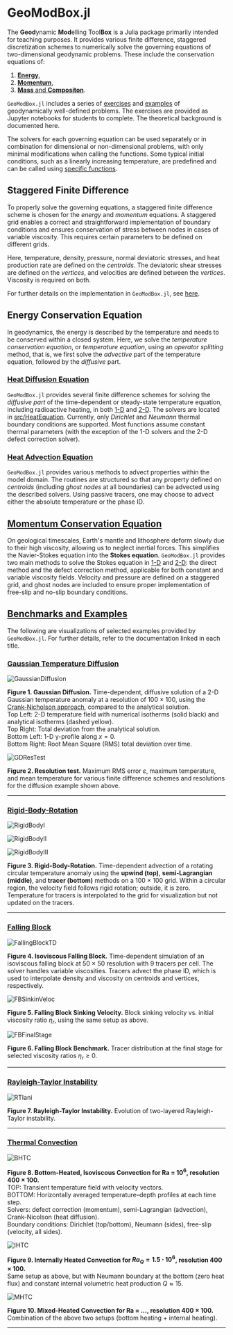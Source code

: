 # GeoModBox.jl

The **Geod**ynamic **Mod**elling Tool**Box** is a Julia package primarily intended for teaching purposes. It provides various finite difference, staggered discretization schemes to numerically solve the governing equations of two-dimensional geodynamic problems. These include the conservation equations of:

1) [**Energy**](./man/DiffMain.md), 
2) [**Momentum**](./man/MomentumMain.md), 
3) [**Mass** and **Compositon**](./man/AdvectMain.md). 

`GeoModBox.jl` includes a series of [exercises](https://github.com/GeoSci-FFM/GeoModBox.jl/blob/main/exercises/) and [examples](./man/Examples.md) of geodynamically well-defined problems. The exercises are provided as Jupyter notebooks for students to complete. The theoretical background is documented here.

The solvers for each governing equation can be used separately or in combination for dimensional or non-dimensional problems, with only minimal modifications when calling the functions. Some typical initial conditions, such as a linearly increasing temperature, are predefined and can be called using [specific functions](./man/Ini.md).

## Staggered Finite Difference

To properly solve the governing equations, a staggered finite difference scheme is chosen for the *energy* and *momentum* equations. A staggered grid enables a correct and straightforward implementation of boundary conditions and ensures conservation of stress between nodes in cases of variable viscosity. This requires certain parameters to be defined on different grids.

Here, temperature, density, pressure, normal deviatoric stresses, and heat production rate are defined on the *centroids*. The deviatoric shear stresses are defined on the *vertices*, and velocities are defined between the *vertices*. Viscosity is required on both.

For further details on the implementation in `GeoModBox.jl`, see [here](./man/GESolution.md).

## Energy Conservation Equation

In geodynamics, the energy is described by the temperature and needs to be conserved within a closed system. Here, we solve the *temperature conservation equation*, or *temperature equation*, using an *operator splitting* method, that is, we first solve the *advective* part of the temperature equation, followed by the *diffusive* part. 

### [Heat Diffusion Equation](./man/DiffMain.md)

`GeoModBox.jl` provides several finite difference schemes for solving the *diffusive part* of the time-dependent or steady-state temperature equation, including radioactive heating, in both [1-D](./man/DiffOneD.md) and [2-D](./man/DiffTwoD.md). The solvers are located in [src/HeatEquation](https://github.com/GeoSci-FFM/GeoModBox.jl/blob/main/src/HeatEquation/). Currently, only *Dirichlet* and *Neumann* thermal boundary conditions are supported. Most functions assume constant thermal parameters (with the exception of the 1-D solvers and the 2-D defect correction solver).

### [Heat Advection Equation](./man/AdvectMain.md)

```GeoModBox.jl``` provides various methods to advect properties within the model domain. The routines are structured so that any property defined on *centroids* (including *ghost nodes* at all boundaries) can be advected using the described solvers. Using passive tracers, one may choose to advect either the absolute temperature or the phase ID.

## [Momentum Conservation Equation](./man/MomentumMain.md)

On geological timescales, Earth's mantle and lithosphere deform slowly due to their high viscosity, allowing us to neglect inertial forces. This simplifies the Navier-Stokes equation into the **Stokes equation**. `GeoModBox.jl` provides two main methods to solve the Stokes equation in [1-D](./man/MomentumOneD.md) and [2-D](./man/MomentumTwoD.md): the direct method and the defect correction method, applicable for both constant and variable viscosity fields. Velocity and pressure are defined on a staggered grid, and ghost nodes are included to ensure proper implementation of free-slip and no-slip boundary conditions. 

## [Benchmarks and Examples](./man/Examples.md)

The following are visualizations of selected examples provided by `GeoModBox.jl`. For further details, refer to the documentation linked in each title.

### [Gaussian Temperature Diffusion](./man/examples/GaussianDiffusion2D.md)

![GaussianDiffusion](https://github.com/GeoSci-FFM/GeoModBox.jl/blob/main/examples/DiffusionEquation/2D/Results/Gaussian_Diffusion_CNA_nx_100_ny_100.gif)

**Figure 1. Gaussian Diffusion.** Time-dependent, diffusive solution of a 2-D Gaussian temperature anomaly at a resolution of 100 × 100, using the [Crank-Nicholson approach](https://github.com/GeoSci-FFM/GeoModBox.jl/blob/main/src/HeatEquation/2Dsolvers.jl), compared to the analytical solution.  
Top Left: 2-D temperature field with numerical isotherms (solid black) and analytical isotherms (dashed yellow).  
Top Right: Total deviation from the analytical solution.  
Bottom Left: 1-D y-profile along $x = 0$.  
Bottom Right: Root Mean Square (RMS) total deviation over time.

![GDResTest](./assets/Gaussian_ResTest.png)

**Figure 2. Resolution test.** Maximum RMS error $\varepsilon$, maximum temperature, and mean temperature for various finite difference schemes and resolutions for the diffusion example shown above.

---

### [Rigid-Body-Rotation](./man/examples/Advection2D.md)

![RigidBodyI](./assets/2D_advection_circle_RigidBody_upwind_100_100_nth_1.gif)

![RigidBodyII](./assets/2D_advection_circle_RigidBody_semilag_100_100_nth_1.gif)

![RigidBodyIII](./assets/2D_advection_circle_RigidBody_tracers_100_100_nth_1.gif)

**Figure 3. Rigid-Body-Rotation.** Time-dependent advection of a rotating circular temperature anomaly using the **upwind (top)**, **semi-Lagrangian (middle)**, and **tracer (bottom)** methods on a 100 × 100 grid. Within a circular region, the velocity field follows rigid rotation; outside, it is zero. Temperature for tracers is interpolated to the grid for visualization but not updated on the tracers.

---

### [Falling Block](./man/examples/FallingBlockBenchmark.md)

![FallingBlockTD](./assets/Falling_block_ηr_0.0_tracers.gif)

**Figure 4. Isoviscous Falling Block.** Time-dependent simulation of an isoviscous falling block at 50 × 50 resolution with 9 tracers per cell. The solver handles variable viscosities. Tracers advect the phase ID, which is used to interpolate density and viscosity on centroids and vertices, respectively.

![FBSinkinVeloc](./assets/FallingBlock_SinkingVeloc_tracers.png)

**Figure 5. Falling Block Sinking Velocity.** Block sinking velocity vs. initial viscosity ratio $\eta_r$, using the same setup as above. 

![FBFinalStage](./assets/FallingBlock_FinalStage_tracers.png)

**Figure 6. Falling Block Benchmark.** Tracer distribution at the final stage for selected viscosity ratios $\eta_r \ge 0$.

--- 

### [Rayleigh-Taylor Instability](./man/examples/RTI.md)

![RTIani](./assets/RTI_ηr_-6.0_tracers_DC.gif)

**Figure 7. Rayleigh-Taylor Instability.** Evolution of two-layered Rayleigh-Taylor instability. 

---

### [Thermal Convection](./man/examples/MixedHeatedConvection.md)

![BHTC](./assets/Bottom_Heated_1.0e6_400_100_lineara.gif)

**Figure 8. Bottom-Heated, Isoviscous Convection for Ra = $10^6$, resolution 400 × 100.**  
TOP: Transient temperature field with velocity vectors.  
BOTTOM: Horizontally averaged temperature–depth profiles at each time step.  
Solvers: defect correction (momentum), semi-Lagrangian (advection), Crank-Nicolson (heat diffusion).  
Boundary conditions: Dirichlet (top/bottom), Neumann (sides), free-slip (velocity, all sides).

![IHTC](./assets/Internally_Heated_1.0e6_400_100_lineara.gif)

**Figure 9. Internally Heated Convection for $Ra_Q = 1.5 \cdot 10^6$, resolution 400 × 100.**  
Same setup as above, but with Neumann boundary at the bottom (zero heat flux) and constant internal volumetric heat production $Q \approx 15$.

![MHTC](./assets/Mixed_Heated_1.0e6_400_100_lineara.gif)

**Figure 10. Mixed-Heated Convection for Ra = $...$, resolution 400 × 100.**  
Combination of the above two setups (bottom heating + internal heating).

------------------
